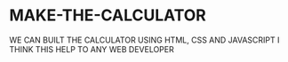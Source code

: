 # MAKE-THE-CALCULATOR
WE CAN BUILT THE CALCULATOR USING  HTML, CSS AND JAVASCRIPT I THINK THIS HELP TO ANY WEB DEVELOPER

